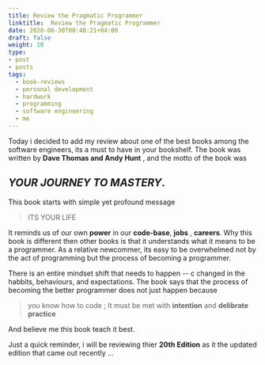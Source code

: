 ```yaml
---
title: Review the Pragmatic Programmer
linktitle:  Review the Pragmatic Programmer
date: 2020-06-30T00:48:21+04:00
draft: false
weight: 10
type:
- post
- posts
tags:
  - book-reviews
  - personal development
  - hardwork
  - programming
  - software engineering
  - me
---
```

Today i decided to add my review about one of the best books among the software engineers, its a must to have in your bookshelf.
The book was written by __Dave Thomas and Andy Hunt__ , and the motto of the book was 
## **_YOUR JOURNEY TO MASTERY_**.
This book starts with simple yet profound message 
>ITS YOUR LIFE 

It reminds us of our own __power__ in our __code-base__, __jobs__ , __careers__.
Why this book is different then other books is that it understands what it means to be a programmer.
As a relative newcommer, its easy to be overwhelmed not by the act of programming but the process of 
becoming a programmer.

There is an entire mindset shift that needs to happen -- c changed in the habbits, behaviours, and 
expectations.
The book says that the process of becoming the better programmer does not just happen because
> you know how to code ; It must be met with __intention__ and __delibrate practice__

And believe me this book teach it best.

Just a quick reminder, i will be reviewing thier __20th Edition__ as it the updated edition that came out recently ... 